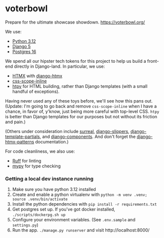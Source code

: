 # voterbowl

Prepare for the ultimate showcase showdown.
https://voterbowl.org/

We use:

- [Python 3.12](https://www.python.org/)
- [Django 5](https://www.djangoproject.com/)
- [Postgres 16](https://www.postgresql.org/)

We spend all our hipster tech tokens for this project to help us build a front-end directly in Django-land. In particular, we use:

- [HTMX](https://htmx.org/) with [django-htmx](https://github.com/adamchainz/django-htmx)
- [css-scope-inline](https://github.com/gnat/css-scope-inline)
- [htpy](https://htpy.dev/) for HTML building, rather than Django templates (with a small handful of exceptions).

Having never used any of these toys before, we'll see how this pans out. (Update: I'm going to go back and remove `css-scope-inline` when I have a chance, in favor of, y'know, just being more careful with top-level CSS. `htpy` is better than Django templates for our purposes but not without its friction and pain.)

(Others under consideration include [surreal](https://github.com/gnat/surreal?tab=readme-ov-file), [django-slippers](https://github.com/mixxorz/slippers), [django-template-partials](https://github.com/carltongibson/django-template-partials), and [django-components](https://github.com/EmilStenstrom/django-components). And don't forget the [django-htmx-patterns](https://github.com/spookylukey/django-htmx-patterns/) documentation.)

For code cleanliness, we also use:

- [Ruff](https://github.com/astral-sh/ruff) for linting
- [mypy](https://mypy-lang.org/) for type checking

### Getting a local dev instance running

1. Make sure you have python 3.12 installed
1. Create and enable a python virtualenv with `python -m venv .venv; source .venv/bin/activate`
1. Install the python dependencies with `pip install -r requirements.txt`
1. Get postgres set up. If you've got docker installed, `./scripts/dockerpg.sh up`
1. Configure your environment variables. (See `.env.sample` and `settings.py`)
1. Run the app. `./manage.py runserver` and visit http://localhost:8000/
